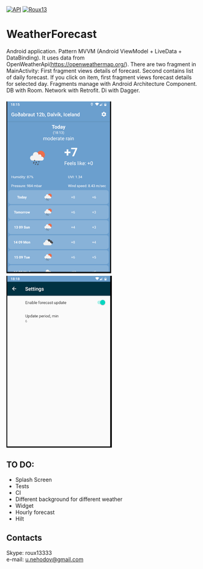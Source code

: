 [![API](https://img.shields.io/badge/API-21%2B-brightgreen.svg?style=flat)](https://android-arsenal.com/api?level=21)
[![Roux13](https://circleci.com/gh/Roux13/Weather-Forecast.svg?style=shield)](https://app.circleci.com/pipelines/github/Roux13/Weather-Forecast)
  
# WeatherForecast
Android application. Pattern MVVM (Android ViewModel + LiveData + DataBinding). It uses data from OpenWeatherApi(https://openweathermap.org/). There are two fragment in MainActivity:
First fragment views details of forecast. Second contains list of daily forecast. If you click on item, first fragment views forecast details for selected day.
Fragments manage with Android Architecture Component. DB with Room. Network with Retrofit. Di with Dagger.  

![Image1 of WeatherForecast](/images/MainScreen.png)![Image2 of WeatherForecast](/images/Settings.png)  

## TO DO:
* Splash Screen
* Tests
* CI
* Different background for different weather
* Widget
* Hourly forecast
* Hilt

## Contacts
 Skype: roux13333  
 e-mail: u.nehodov@gmail.com

